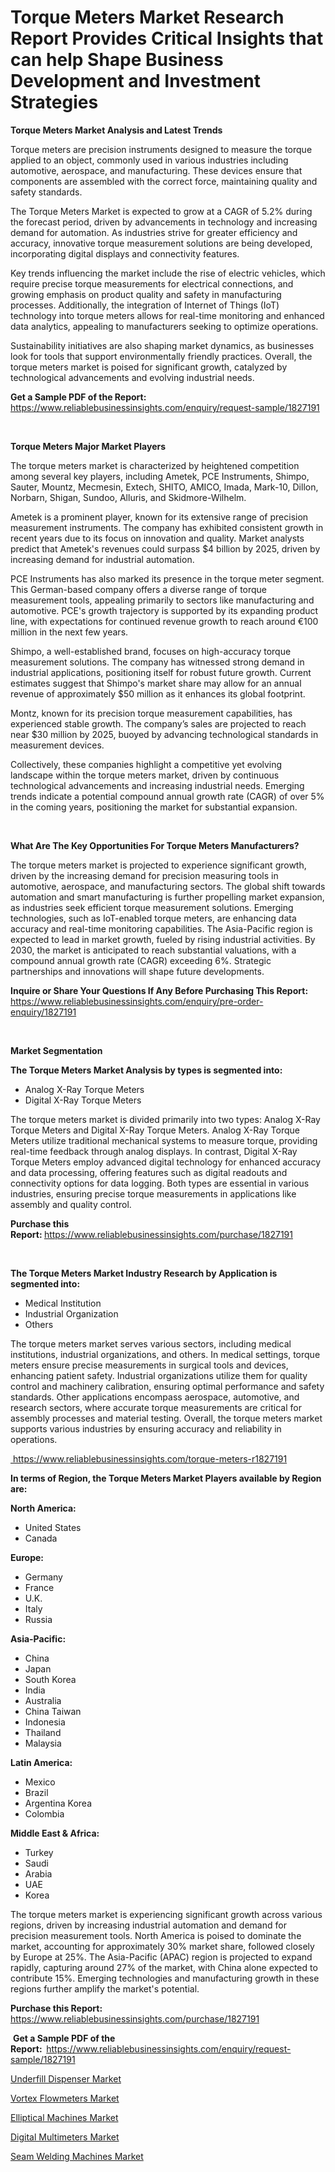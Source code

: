 <p><h1>Torque Meters Market Research Report Provides Critical Insights that can help Shape Business Development and Investment Strategies</h1></p><p><strong>Torque Meters Market Analysis and Latest Trends</strong></p>
<p><p>Torque meters are precision instruments designed to measure the torque applied to an object, commonly used in various industries including automotive, aerospace, and manufacturing. These devices ensure that components are assembled with the correct force, maintaining quality and safety standards.</p><p>The Torque Meters Market is expected to grow at a CAGR of 5.2% during the forecast period, driven by advancements in technology and increasing demand for automation. As industries strive for greater efficiency and accuracy, innovative torque measurement solutions are being developed, incorporating digital displays and connectivity features. </p><p>Key trends influencing the market include the rise of electric vehicles, which require precise torque measurements for electrical connections, and growing emphasis on product quality and safety in manufacturing processes. Additionally, the integration of Internet of Things (IoT) technology into torque meters allows for real-time monitoring and enhanced data analytics, appealing to manufacturers seeking to optimize operations. </p><p>Sustainability initiatives are also shaping market dynamics, as businesses look for tools that support environmentally friendly practices. Overall, the torque meters market is poised for significant growth, catalyzed by technological advancements and evolving industrial needs.</p></p>
<p><strong>Get a Sample PDF of the Report:&nbsp;</strong> <a href="https://www.reliablebusinessinsights.com/enquiry/request-sample/1827191?utm_campaign=1091&utm_medium=2&utm_source=Github&utm_content=ia&utm_term=22022025&utm_id=torque-meters">https://www.reliablebusinessinsights.com/enquiry/request-sample/1827191</a></p>
<p>&nbsp;</p>
<p><strong>Torque Meters Major Market Players</strong></p>
<p><p>The torque meters market is characterized by heightened competition among several key players, including Ametek, PCE Instruments, Shimpo, Sauter, Mountz, Mecmesin, Extech, SHITO, AMICO, Imada, Mark-10, Dillon, Norbarn, Shigan, Sundoo, Alluris, and Skidmore-Wilhelm. </p><p>Ametek is a prominent player, known for its extensive range of precision measurement instruments. The company has exhibited consistent growth in recent years due to its focus on innovation and quality. Market analysts predict that Ametek's revenues could surpass $4 billion by 2025, driven by increasing demand for industrial automation.</p><p>PCE Instruments has also marked its presence in the torque meter segment. This German-based company offers a diverse range of torque measurement tools, appealing primarily to sectors like manufacturing and automotive. PCE's growth trajectory is supported by its expanding product line, with expectations for continued revenue growth to reach around €100 million in the next few years.</p><p>Shimpo, a well-established brand, focuses on high-accuracy torque measurement solutions. The company has witnessed strong demand in industrial applications, positioning itself for robust future growth. Current estimates suggest that Shimpo's market share may allow for an annual revenue of approximately $50 million as it enhances its global footprint.</p><p>Montz, known for its precision torque measurement capabilities, has experienced stable growth. The company’s sales are projected to reach near $30 million by 2025, buoyed by advancing technological standards in measurement devices.</p><p>Collectively, these companies highlight a competitive yet evolving landscape within the torque meters market, driven by continuous technological advancements and increasing industrial needs. Emerging trends indicate a potential compound annual growth rate (CAGR) of over 5% in the coming years, positioning the market for substantial expansion.</p></p>
<p>&nbsp;</p>
<p><strong>What Are The Key Opportunities For Torque Meters Manufacturers?</strong></p>
<p><p>The torque meters market is projected to experience significant growth, driven by the increasing demand for precision measuring tools in automotive, aerospace, and manufacturing sectors. The global shift towards automation and smart manufacturing is further propelling market expansion, as industries seek efficient torque measurement solutions. Emerging technologies, such as IoT-enabled torque meters, are enhancing data accuracy and real-time monitoring capabilities. The Asia-Pacific region is expected to lead in market growth, fueled by rising industrial activities. By 2030, the market is anticipated to reach substantial valuations, with a compound annual growth rate (CAGR) exceeding 6%. Strategic partnerships and innovations will shape future developments.</p></p>
<p><strong>Inquire or Share Your Questions If Any Before Purchasing This Report:</strong> <a href="https://www.reliablebusinessinsights.com/enquiry/pre-order-enquiry/1827191?utm_campaign=1091&utm_medium=2&utm_source=Github&utm_content=ia&utm_term=22022025&utm_id=torque-meters">https://www.reliablebusinessinsights.com/enquiry/pre-order-enquiry/1827191</a></p>
<p>&nbsp;</p>
<p><strong>Market Segmentation</strong></p>
<p><strong>The Torque Meters Market Analysis by types is segmented into:</strong></p>
<p><ul><li>Analog X-Ray Torque Meters</li><li>Digital X-Ray Torque Meters</li></ul></p>
<p><p>The torque meters market is divided primarily into two types: Analog X-Ray Torque Meters and Digital X-Ray Torque Meters. Analog X-Ray Torque Meters utilize traditional mechanical systems to measure torque, providing real-time feedback through analog displays. In contrast, Digital X-Ray Torque Meters employ advanced digital technology for enhanced accuracy and data processing, offering features such as digital readouts and connectivity options for data logging. Both types are essential in various industries, ensuring precise torque measurements in applications like assembly and quality control.</p></p>
<p><strong>Purchase this Report:&nbsp;</strong><a href="https://www.reliablebusinessinsights.com/purchase/1827191?utm_campaign=1091&utm_medium=2&utm_source=Github&utm_content=ia&utm_term=22022025&utm_id=torque-meters">https://www.reliablebusinessinsights.com/purchase/1827191</a></p>
<p>&nbsp;</p>
<p><strong>The Torque Meters Market Industry Research by Application is segmented into:</strong></p>
<p><ul><li>Medical Institution</li><li>Industrial Organization</li><li>Others</li></ul></p>
<p><p>The torque meters market serves various sectors, including medical institutions, industrial organizations, and others. In medical settings, torque meters ensure precise measurements in surgical tools and devices, enhancing patient safety. Industrial organizations utilize them for quality control and machinery calibration, ensuring optimal performance and safety standards. Other applications encompass aerospace, automotive, and research sectors, where accurate torque measurements are critical for assembly processes and material testing. Overall, the torque meters market supports various industries by ensuring accuracy and reliability in operations.</p></p>
<p><a href="https://www.reliablebusinessinsights.com/torque-meters-r1827191?utm_campaign=1091&utm_medium=2&utm_source=Github&utm_content=ia&utm_term=22022025&utm_id=torque-meters">&nbsp;https://www.reliablebusinessinsights.com/torque-meters-r1827191</a></p>
<p><strong>In terms of Region, the Torque Meters Market Players available by Region are:</strong></p>
<p>
    <p> <strong> North America: </strong>
        <ul>
            <li>United States</li>
            <li>Canada</li>
        </ul>
        </p> 
    <p> <strong> Europe: </strong>
        <ul>
            <li>Germany</li>
            <li>France</li>
            <li>U.K.</li>
            <li>Italy</li>
            <li>Russia</li>
        </ul>
        </p> 
    <p> <strong> Asia-Pacific: </strong>
        <ul>
            <li>China</li>
            <li>Japan</li>
            <li>South Korea</li>
            <li>India</li>
            <li>Australia</li>
            <li>China Taiwan</li>
            <li>Indonesia</li>
            <li>Thailand</li>
            <li>Malaysia</li>
        </ul>
        </p> 
    <p> <strong> Latin America: </strong>
        <ul>
            <li>Mexico</li>
            <li>Brazil</li>
            <li>Argentina Korea</li>
            <li>Colombia</li>
        </ul>
        </p> 
    <p> <strong> Middle East & Africa: </strong>
        <ul>
            <li>Turkey</li>
            <li>Saudi</li>
            <li>Arabia</li>
            <li>UAE</li>
            <li>Korea</li>
        </ul>
    </p>
    </p>
<p><p>The torque meters market is experiencing significant growth across various regions, driven by increasing industrial automation and demand for precision measurement tools. North America is poised to dominate the market, accounting for approximately 30% market share, followed closely by Europe at 25%. The Asia-Pacific (APAC) region is projected to expand rapidly, capturing around 27% of the market, with China alone expected to contribute 15%. Emerging technologies and manufacturing growth in these regions further amplify the market's potential.</p></p>
<p><strong>Purchase this Report: </strong><a href="https://www.reliablebusinessinsights.com/purchase/1827191?utm_campaign=1091&utm_medium=2&utm_source=Github&utm_content=ia&utm_term=22022025&utm_id=torque-meters">https://www.reliablebusinessinsights.com/purchase/1827191</a></p>
<p>&nbsp;<strong>Get a Sample PDF of the Report:&nbsp;&nbsp;</strong><a href="https://www.reliablebusinessinsights.com/enquiry/request-sample/1827191?utm_campaign=1091&utm_medium=2&utm_source=Github&utm_content=ia&utm_term=22022025&utm_id=torque-meters">https://www.reliablebusinessinsights.com/enquiry/request-sample/1827191</a></p>
<p><strong></strong></p>
<p><p><a href="https://github.com/sevitadwiani/Market-Research-Report-List-1/blob/main/underfill-dispenser-market.md?utm_campaign=1091&utm_medium=2&utm_source=Github&utm_content=ia&utm_term=22022025&utm_id=torque-meters">Underfill Dispenser Market</a></p><p><a href="https://github.com/peggiputra7o/Market-Research-Report-List-1/blob/main/vortex-flowmeters-market.md?utm_campaign=1091&utm_medium=2&utm_source=Github&utm_content=ia&utm_term=22022025&utm_id=torque-meters">Vortex Flowmeters Market</a></p><p><a href="https://github.com/lestymbango/Market-Research-Report-List-1/blob/main/elliptical-machines-market.md?utm_campaign=1091&utm_medium=2&utm_source=Github&utm_content=ia&utm_term=22022025&utm_id=torque-meters">Elliptical Machines Market</a></p><p><a href="https://github.com/enolvesey/Market-Research-Report-List-1/blob/main/digital-multimeters-market.md?utm_campaign=1091&utm_medium=2&utm_source=Github&utm_content=ia&utm_term=22022025&utm_id=torque-meters">Digital Multimeters Market</a></p><p><a href="https://github.com/tafuaraasswn/Market-Research-Report-List-1/blob/main/seam-welding-machines-market.md?utm_campaign=1091&utm_medium=2&utm_source=Github&utm_content=ia&utm_term=22022025&utm_id=torque-meters">Seam Welding Machines Market</a></p></p>